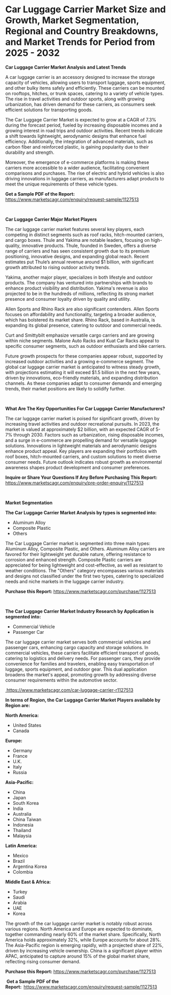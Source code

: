 <p><h1>Car Luggage Carrier Market Size and Growth, Market Segmentation, Regional and Country Breakdowns, and Market Trends for Period from 2025 -  2032</h1></p><p><strong>Car Luggage Carrier Market Analysis and Latest Trends</strong></p>
<p><p>A car luggage carrier is an accessory designed to increase the storage capacity of vehicles, allowing users to transport luggage, sports equipment, and other bulky items safely and efficiently. These carriers can be mounted on rooftops, hitches, or trunk spaces, catering to a variety of vehicle types. The rise in travel activities and outdoor sports, along with growing urbanization, has driven demand for these carriers, as consumers seek efficient solutions for transporting goods.</p><p>The Car Luggage Carrier Market is expected to grow at a CAGR of 7.3% during the forecast period, fueled by increasing disposable incomes and a growing interest in road trips and outdoor activities. Recent trends indicate a shift towards lightweight, aerodynamic designs that enhance fuel efficiency. Additionally, the integration of advanced materials, such as carbon fiber and reinforced plastic, is gaining popularity due to their durability and strength.</p><p>Moreover, the emergence of e-commerce platforms is making these carriers more accessible to a wider audience, facilitating convenient comparisons and purchases. The rise of electric and hybrid vehicles is also driving innovations in luggage carriers, as manufacturers adapt products to meet the unique requirements of these vehicle types.</p></p>
<p><strong>Get a Sample PDF of the Report:&nbsp;</strong> <a href="https://www.marketscagr.com/enquiry/request-sample/1127513?utm_campaign=3044&utm_medium=2&utm_source=Github&utm_content=ia&utm_term=17042025&utm_id=car-luggage-carrier">https://www.marketscagr.com/enquiry/request-sample/1127513</a></p>
<p>&nbsp;</p>
<p><strong>Car Luggage Carrier Major Market Players</strong></p>
<p><p>The car luggage carrier market features several key players, each competing in distinct segments such as roof racks, hitch-mounted carriers, and cargo boxes. Thule and Yakima are notable leaders, focusing on high-quality, innovative products. Thule, founded in Sweden, offers a diverse range of carriers and has seen consistent growth due to its premium positioning, innovative designs, and expanding global reach. Recent estimates put Thule’s annual revenue around $1 billion, with significant growth attributed to rising outdoor activity trends.</p><p>Yakima, another major player, specializes in both lifestyle and outdoor products. The company has ventured into partnerships with brands to enhance product visibility and distribution. Yakima's revenue is also projected to be in the hundreds of millions, reflecting its strong market presence and consumer loyalty driven by quality and utility.</p><p>Allen Sports and Rhino Rack are also significant contenders. Allen Sports focuses on affordability and functionality, targeting a broader audience, which has bolstered its market share. Rhino Rack, based in Australia, is expanding its global presence, catering to outdoor and commercial needs.</p><p>Curt and Smittybilt emphasize versatile cargo carriers and are growing within niche segments. Malone Auto Racks and Kuat Car Racks appeal to specific consumer segments, such as outdoor enthusiasts and bike carriers. </p><p>Future growth prospects for these companies appear robust, supported by increased outdoor activities and a growing e-commerce segment. The global car luggage carrier market is anticipated to witness steady growth, with projections estimating it will exceed $1.5 billion in the next few years, driven by innovations, eco-friendly materials, and expanding distribution channels. As these companies adapt to consumer demands and emerging trends, their market positions are likely to solidify further.</p></p>
<p>&nbsp;</p>
<p><strong>What Are The Key Opportunities For Car Luggage Carrier Manufacturers?</strong></p>
<p><p>The car luggage carrier market is poised for significant growth, driven by increasing travel activities and outdoor recreational pursuits. In 2023, the market is valued at approximately $2 billion, with an expected CAGR of 5-7% through 2030. Factors such as urbanization, rising disposable incomes, and a surge in e-commerce are propelling demand for versatile luggage solutions. Innovations in lightweight materials and aerodynamic designs enhance product appeal. Key players are expanding their portfolios with roof boxes, hitch-mounted carriers, and custom solutions to meet diverse consumer needs. Future outlook indicates robust growth as environmental awareness shapes product development and consumer preferences.</p></p>
<p><strong>Inquire or Share Your Questions If Any Before Purchasing This Report:</strong> <a href="https://www.marketscagr.com/enquiry/pre-order-enquiry/1127513?utm_campaign=3044&utm_medium=2&utm_source=Github&utm_content=ia&utm_term=17042025&utm_id=car-luggage-carrier">https://www.marketscagr.com/enquiry/pre-order-enquiry/1127513</a></p>
<p>&nbsp;</p>
<p><strong>Market Segmentation</strong></p>
<p><strong>The Car Luggage Carrier Market Analysis by types is segmented into:</strong></p>
<p><ul><li>Aluminum Alloy</li><li>Composite Plastic</li><li>Others</li></ul></p>
<p><p>The Car Luggage Carrier market is segmented into three main types: Aluminum Alloy, Composite Plastic, and Others. Aluminum Alloy carriers are favored for their lightweight yet durable nature, offering resistance to corrosion and enhanced strength. Composite Plastic carriers are appreciated for being lightweight and cost-effective, as well as resistant to weather conditions. The "Others" category encompasses various materials and designs not classified under the first two types, catering to specialized needs and niche markets in the luggage carrier industry.</p></p>
<p><strong>Purchase this Report:&nbsp;</strong><a href="https://www.marketscagr.com/purchase/1127513?utm_campaign=3044&utm_medium=2&utm_source=Github&utm_content=ia&utm_term=17042025&utm_id=car-luggage-carrier">https://www.marketscagr.com/purchase/1127513</a></p>
<p>&nbsp;</p>
<p><strong>The Car Luggage Carrier Market Industry Research by Application is segmented into:</strong></p>
<p><ul><li>Commercial Vehicle</li><li>Passenger Car</li></ul></p>
<p><p>The car luggage carrier market serves both commercial vehicles and passenger cars, enhancing cargo capacity and storage solutions. In commercial vehicles, these carriers facilitate efficient transport of goods, catering to logistics and delivery needs. For passenger cars, they provide convenience for families and travelers, enabling easy transportation of luggage, sports equipment, and outdoor gear. This dual application broadens the market's appeal, promoting growth by addressing diverse consumer requirements within the automotive sector.</p></p>
<p><a href="https://www.marketscagr.com/car-luggage-carrier-r1127513?utm_campaign=3044&utm_medium=2&utm_source=Github&utm_content=ia&utm_term=17042025&utm_id=car-luggage-carrier">&nbsp;https://www.marketscagr.com/car-luggage-carrier-r1127513</a></p>
<p><strong>In terms of Region, the Car Luggage Carrier Market Players available by Region are:</strong></p>
<p>
    <p> <strong> North America: </strong>
        <ul>
            <li>United States</li>
            <li>Canada</li>
        </ul>
        </p> 
    <p> <strong> Europe: </strong>
        <ul>
            <li>Germany</li>
            <li>France</li>
            <li>U.K.</li>
            <li>Italy</li>
            <li>Russia</li>
        </ul>
        </p> 
    <p> <strong> Asia-Pacific: </strong>
        <ul>
            <li>China</li>
            <li>Japan</li>
            <li>South Korea</li>
            <li>India</li>
            <li>Australia</li>
            <li>China Taiwan</li>
            <li>Indonesia</li>
            <li>Thailand</li>
            <li>Malaysia</li>
        </ul>
        </p> 
    <p> <strong> Latin America: </strong>
        <ul>
            <li>Mexico</li>
            <li>Brazil</li>
            <li>Argentina Korea</li>
            <li>Colombia</li>
        </ul>
        </p> 
    <p> <strong> Middle East & Africa: </strong>
        <ul>
            <li>Turkey</li>
            <li>Saudi</li>
            <li>Arabia</li>
            <li>UAE</li>
            <li>Korea</li>
        </ul>
    </p>
    </p>
<p><p>The growth of the car luggage carrier market is notably robust across various regions. North America and Europe are expected to dominate, together commanding nearly 60% of the market share. Specifically, North America holds approximately 32%, while Europe accounts for about 28%. The Asia-Pacific region is emerging rapidly, with a projected share of 22%, driven by increasing vehicle ownership. China is a significant player within APAC, anticipated to capture around 15% of the global market share, reflecting rising consumer demand.</p></p>
<p><strong>Purchase this Report: </strong><a href="https://www.marketscagr.com/purchase/1127513?utm_campaign=3044&utm_medium=2&utm_source=Github&utm_content=ia&utm_term=17042025&utm_id=car-luggage-carrier">https://www.marketscagr.com/purchase/1127513</a></p>
<p>&nbsp;<strong>Get a Sample PDF of the Report:&nbsp;&nbsp;</strong><a href="https://www.marketscagr.com/enquiry/request-sample/1127513?utm_campaign=3044&utm_medium=2&utm_source=Github&utm_content=ia&utm_term=17042025&utm_id=car-luggage-carrier">https://www.marketscagr.com/enquiry/request-sample/1127513</a></p>
<p><strong></strong></p>
<p><p></p><p></p><p></p></p>